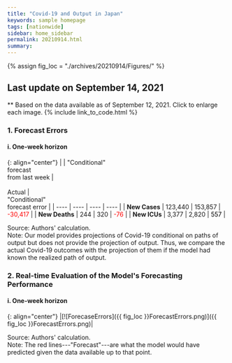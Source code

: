 ```yaml
---
title: "Covid-19 and Output in Japan"
keywords: sample homepage
tags: [nationwide]
sidebar: home_sidebar
permalink: 20210914.html
summary:
---
```


{% assign fig_loc = "./archives/20210914/Figures/" %}

## Last update on September 14, 2021
** Based on the data available as of September 12, 2021. Click to enlarge each image.
{% include link_to_code.html %}

<!-- ### 1. Conditional Projections of Covid-19

{: align="center"}
|[![Projection]({{ fig_loc }}VariablesProjection.png)]({{ fig_loc }}VariablesProjection.png)|

Source: Authors' calculation.<br>
Note: Red line:average output loss=1.2%. Black line:average output loss=1.65%. Blue line:average output loss=2.5%. Weekly frequency. -->

### <!-- 1. Projected relationship between Covid-19 and output-->

<!-- {: align="center"}
|[![TradeoffUB]({{ fig_loc }}BaselineTradeoffUBp.png)]({{ fig_loc }}BaselineTradeoffUBp.png)|

Source: Authors' calculation.<br>
Note: Black line:the most recent week. Red line:one week earlier. Blue line:two weeks earlier. The vertical axis shows the number of cumulative deaths by the end of the next 12 months. The horizontal axis shows the average output loss over the next twelve months. The horizontal dashed line indicates the total number of Covid-19 deaths during 2020. The darkest and the second darkest grey areas indicate 20- and 40-percent confidence sets, respectively. The second lightest and the lightest grey areas indicated 60- and 80-percent confidence sets, respectively. -->

### 1. Forecast Errors

#### i. One-week horizon

{: align="center"}
|    | "Conditional"<br>forecast<br>from last week | <br><br>Actual | <br>"Conditional"<br>forecast error |
| ---- | ---- | ---- | ---- |
| **New Cases** | 123,440 |  153,857  | <span style="color: red; ">-30,417</span> |
| **New Deaths** |  244  | 320 | <span style="color: red; ">-76</span> |
| **New ICUs** | 3,377 | 2,820 | <span style="color: black; ">557</span> |

Source: Authors' calculation.<br>
Note: Our model provides projections of Covid-19 conditional on paths of output but does not provide the projection of output. Thus, we compare the actual Covid-19 outcomes with the projection of them if the model had known the realized path of output.  

### 2. Real-time Evaluation of the Model's Forecasting Performance

#### i. One-week horizon

{: align="center"}
|[![ForecaseErrors]({{ fig_loc }}ForecastErrors.png)]({{ fig_loc }}ForecastErrors.png)|

Source: Authors' calculation.<br>
Note: The red lines---"Forecast"---are what the model would have predicted given the data available up to that point.
